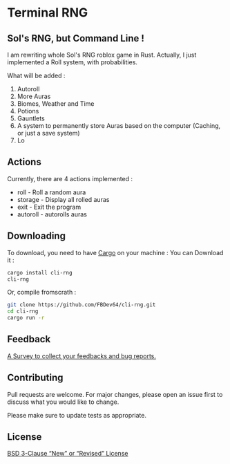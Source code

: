 # Terminal RNG
## Sol's RNG, but Command Line !
I am rewriting whole Sol's RNG roblox game in Rust. Actually, I just implemented a Roll system, with probabilities.

What will be added :
1. Autoroll
2. More Auras
3. Biomes, Weather and Time
4. Potions
5. Gauntlets
6. A system to permanently store Auras based on the computer (Caching, or just a save system)
7. Lo

## Actions
Currently, there are 4 actions implemented :
- roll - Roll a random aura
- storage - Display all rolled auras
- exit - Exit the program
- autoroll - autorolls auras

## Downloading
To download, you need to have [Cargo](https://doc.rust-lang.org/cargo/) on your machine :
You can Download it :
```bash
cargo install cli-rng
cli-rng
```
Or, compile fromscrath :
```bash
git clone https://github.com/FBDev64/cli-rng.git
cd cli-rng
cargo run -r
```
## Feedback
[A Survey to collect your feedbacks and bug reports.](https://forms.gle/2RPzt97PhyoSHfKb9)
## Contributing

Pull requests are welcome. For major changes, please open an issue first
to discuss what you would like to change.

Please make sure to update tests as appropriate.

## License

[BSD 3-Clause “New” or “Revised” License](https://choosealicense.com/licenses/bsd-3-clause/)
